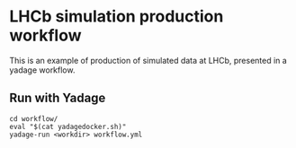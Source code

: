 # LHCb simulation production workflow

This is an example of production of simulated data at LHCb, presented in a yadage workflow.

## Run with Yadage
```
cd workflow/
eval "$(cat yadagedocker.sh)"  
yadage-run <workdir> workflow.yml
```
